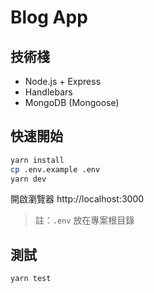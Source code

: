 # Blog App

## 技術棧
- Node.js + Express
- Handlebars
- MongoDB (Mongoose)

## 快速開始
```bash
yarn install
cp .env.example .env
yarn dev
```

開啟瀏覽器 http://localhost:3000

> 註：`.env` 放在專案根目錄

## 測試
```bash
yarn test
```

